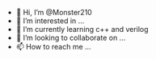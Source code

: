 - 👋 Hi, I’m @Monster210
- 👀 I’m interested in ...
- 🌱 I’m currently learning c++ and verilog
- 💞️ I’m looking to collaborate on ...
- 📫 How to reach me ...

<!---
Monster210/Monster210 is a ✨ special ✨ repository because its `README.md` (this file) appears on your GitHub profile.
You can click the Preview link to take a look at your changes.
--->
